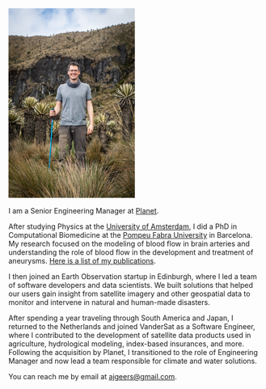 <img class="profile-photo" src="/assets/images/arjan.jpg" height="375" width="250" alt="Arjan among frailejones in the Los Nevados National Natural Park in Colombia" title="Arjan Geers">

I am a Senior Engineering Manager at [Planet](https://www.planet.com).

After studying Physics at the [University of Amsterdam](https://www.uva.nl), I did a PhD in Computational Biomedicine at the [Pompeu Fabra University](https://www.upf.edu/en/) in Barcelona. My research focused on the modeling of blood flow in brain arteries and understanding the role of blood flow in the development and treatment of aneurysms. [Here is a list of my publications](publications.md).

I then joined an Earth Observation startup in Edinburgh, where I led a team of software developers and data scientists. We built solutions that helped our users gain insight from satellite imagery and other geospatial data to monitor and intervene in natural and human-made disasters.

After spending a year traveling through South America and Japan, I returned to the Netherlands and joined VanderSat as a Software Engineer, where I contributed to the development of satellite data products used in agriculture, hydrological modeling,  index-based insurances, and more. Following the acquisition by Planet, I transitioned to the role of Engineering Manager and now lead a team responsible for climate and water solutions.

You can reach me by email at <ajgeers@gmail.com>.
